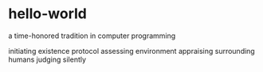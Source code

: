 # hello-world
a time-honored tradition in computer programming

initiating existence protocol
assessing environment
appraising surrounding humans
judging silently
